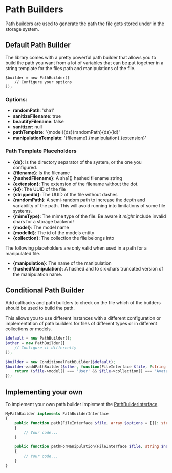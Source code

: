 # Path Builders

Path builders are used to generate the path the file gets stored under in the storage system.

## Default Path Builder

The library comes with a pretty powerful path builder that allows you to build the path you want from a lot of variables that can be put together in a string template for the files path and manipulations of the file.

```
$builder = new PathBuilder([
    // Configure your options
]);
```

### Options:

 * **randomPath**: 'sha1'
 * **sanitizeFilename**: true
 * **beautifyFilename**: false
 * **sanitizer**: null
 * **pathTemplate**: '{model}{ds}{randomPath}{ds}{id}'
 * **manipulationTemplate**: '{filename}.{manipulation}.{extension}'

### Path Template Placeholders

 * **{ds}**: Is the directory separator of the system, or the one you configured.
 * **{filename}**: Is the filename
 * **{hashedFilename}**: A sha1() hashed filename string
 * **{extension}**: The extension of the filename without the dot.
 * **{id}**: The UUID of the file
 * **{strippedId}**: The UUID of the file without dashes
 * **{randomPath}**: A semi-random path to increase the depth and variability of the path. This will avoid running into limitations of some file systems.
 * **{mimeType}**: The mime type of the file. Be aware it *might* include invalid chars for a storage backend!
 * **{model}**: The model name
 * **{modelId}**: The id of the models entity
 * **{collection}**: The collection the file belongs into

The following placeholders are only valid when used in a path for a manipulated file.

 * **{manipulation}**: The name of the manipulation
 * **{hashedManipulation}**: A hashed and to six chars truncated version of the manipulation name.

## Conditional Path Builder

Add callbacks and path builders to check on the file which of the builders should be used to build the path.

This allows you to use different instances with a different configuration or implementation of path builders for files of different types or in different collections or models.

```php
$default = new PathBuilder();
$other = new PathBuilder([
    // Configure it differently
]);

$builder = new ConditionalPathBuilder($default);
$builder->addPathBuilder($other, function(FileInterface $file, ?string $manipulation = null) {
    return ($file->model() === 'User' && $file->collection() === 'Avatar');
});
```

## Implementing your own

To implement your own path builder implement the [PathBuilderInterface](../src/PathBuilder/PathBuilderInterface.php).

```php
MyPathBuilder implements PathBuilderInterface
{
    public function path(FileInterface $file, array $options = []): string
    {
        // Your code...
    }

    public function pathForManipulation(FileInterface $file, string $name, array $options = []): string
    {
        // Your code...
    }
}
```
